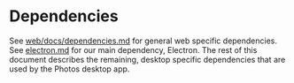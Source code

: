 # Dependencies

See [web/docs/dependencies.md](../../web/docs/dependencies.md) for general web
specific dependencies. See [electron.md](electron.md) for our main dependency,
Electron. The rest of this document describes the remaining, desktop specific
dependencies that are used by the Photos desktop app.
